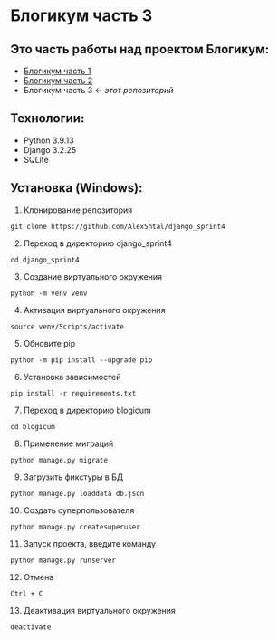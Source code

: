 # Блогикум часть 3

## Это часть работы над проектом Блогикум:

- [Блогикум часть 1](https://github.com/AlexShtal/django_sprint1)
- [Блогикум часть 2](https://github.com/AlexShtal/django_sprint3)
- Блогикум часть 3 ← _этот репозиторий_

## Технологии:

- Python 3.9.13
- Django 3.2.25
- SQLite

## Установка (Windows):

1. Клонирование репозитория

```
git clone https://github.com/AlexShtal/django_sprint4
```

2. Переход в директорию django_sprint4

```
cd django_sprint4
```

3. Создание виртуального окружения

```
python -m venv venv
```

4. Активация виртуального окружения

```
source venv/Scripts/activate
```

5. Обновите pip

```
python -m pip install --upgrade pip
```

6. Установка зависимостей

```
pip install -r requirements.txt
```

7. Переход в директорию blogicum

```
cd blogicum
```

8. Применение миграций

```
python manage.py migrate
```

9. Загрузить фикстуры в БД

```
python manage.py loaddata db.json
```

10. Создать суперпользователя

```
python manage.py createsuperuser
```

11. Запуск проекта, введите команду

```
python manage.py runserver
```

12. Отмена

```
Ctrl + C
```

13. Деактивация виртуального окружения

```
deactivate
```
